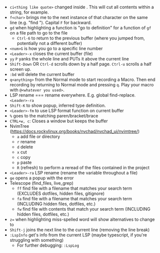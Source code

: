 - `ci<thing like quote>` changed inside <thing>. This will cut all contents within a string, for example.
- `f<char>` brings me to the next instance of that character on the same line (e.g. "find <char>"). Capital `F` for backward.
- `gd` when highlighting a function is "go to definition" for a function of `gf` on a file path to go to the file
    - `Ctrl-6` to return to the previous buffer (where you jumped from, potentially not a different buffer)
- `<num>G` is how you go to a specific line number
- `<Leader>-x` closes the current buffer (file)
- `yy` `P` yanks the whole line and PUTs it above the current line
- `Shift-Down` OR `Ctrl-d` scrolls down by a half page. `Ctrl-u` scrolls a half screen up.
- `:bd` will delete the current buffer
- `q<anything>` from the Normal mode to start recording a Macro. Then end recording by returning to Normal mode and pressing `q`. Play your macro with `@<whatever you used>`.
- LSP rename === rename everywhere. E.g. global find-replace. `<Leader>-ra`
- `Shift-K` to show popup, inferred type definition.
- `<Leader>-fm` to use LSP format function on current buffer
- `%` goes to the matching paren/bracket/brace
- `CTRL+w, c`: Closes a window but keeps the buffer
- NvimTree (https://docs.rockylinux.org/books/nvchad/nvchad_ui/nvimtree/)
  - `a` add file or directory
  - `r` rename
  - `d` delete
  - `x` cut
  - `c` copy
  - `p` paste
  - `R` (refresh) to perform a reread of the files contained in the project
- `<Leader>-ra` LSP rename (rename the variable throughout a file)
- `ge` opens a popup with the error
- Telescope (find_files, live_grep)
  - `ff` find file with a filename that matches your search term (EXCLUDES dotfiles, hidden files, gitignore)
  - `fa` find file with a filename that matches your search term (INCLUDING hidden files, dotfiles, etc.)
  - `fw` find file with contents that match your search term (INCLUDING hidden files, dotfiles, etc.)
- `z=` when highlighting miss-spelled word will show alternatives to change to
- `Shift-j` joins the next line to the current line (removing the line break)
- `:LspInfo` get's info from the current LSP (maybe typescript, if you're struggling with something)
  - For further debugging: `:LspLog`
